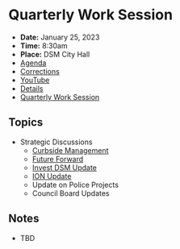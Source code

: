 # Quarterly Work Session

- **Date:** January 25, 2023
- **Time:** 8:30am
- **Place:** DSM City Hall
- [Agenda](https://councildocs.dsm.city/agendas/2023/20230125QuarterlyWorkSession.pdf)
- [Corrections](https://councildocs.dsm.city/corrections/20230125%20CAP.pdf)
- [YouTube](https://youtu.be/_kCf5Ou5XbU)
- [Details](https://www.dsm.city/citycouncil_detail_T60_R2360.php)
- [Quarterly Work Session](https://councildocs.dsm.city/corrections/20230125%20CAP.pdf)

## Topics

- Strategic Discussions
    - [Curbside Management](https://www.dsm.city/document_center/City%20Clerk/Work%20Sessions/2023/Curbside%20Management.pdf)
    - [Future Forward](https://www.dsm.city/document_center/City%20Clerk/Work%20Sessions/2023/Future%20Forward.pdf)
    - [Invest DSM Update](https://www.dsm.city/document_center/City%20Clerk/Work%20Sessions/2023/Invest%20DSM%20Update.pdf)
    - [ION Update](https://www.dsm.city/document_center/City%20Clerk/Work%20Sessions/2023/ION%20Update.pdf)
    - Update on Police Projects
    - Council Board Updates 

## Notes

- TBD
